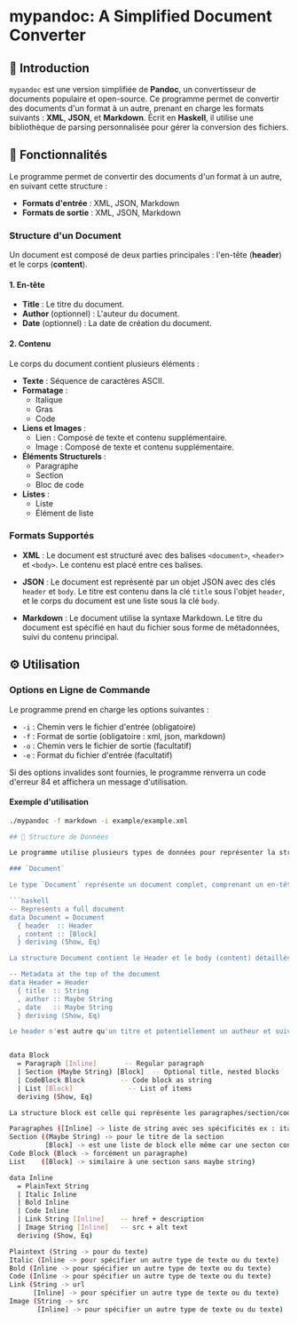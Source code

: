 # mypandoc: A Simplified Document Converter

## 🌟 Introduction

`mypandoc` est une version simplifiée de **Pandoc**, un convertisseur de documents populaire et open-source. Ce programme permet de convertir des documents d'un format à un autre, prenant en charge les formats suivants : **XML**, **JSON**, et **Markdown**. Écrit en **Haskell**, il utilise une bibliothèque de parsing personnalisée pour gérer la conversion des fichiers.

## 📝 Fonctionnalités

Le programme permet de convertir des documents d'un format à un autre, en suivant cette structure :

- **Formats d'entrée** : XML, JSON, Markdown
- **Formats de sortie** : XML, JSON, Markdown

### Structure d'un Document

Un document est composé de deux parties principales : l'en-tête (**header**) et le corps (**content**).

#### 1. En-tête
- **Title** : Le titre du document.
- **Author** (optionnel) : L'auteur du document.
- **Date** (optionnel) : La date de création du document.

#### 2. Contenu
Le corps du document contient plusieurs éléments :
- **Texte** : Séquence de caractères ASCII.
- **Formatage** : 
  - Italique
  - Gras
  - Code
- **Liens et Images** : 
  - Lien : Composé de texte et contenu supplémentaire.
  - Image : Composé de texte et contenu supplémentaire.
- **Éléments Structurels** :
  - Paragraphe
  - Section
  - Bloc de code
- **Listes** :
  - Liste
  - Élément de liste

### Formats Supportés

- **XML** : Le document est structuré avec des balises `<document>`, `<header>` et `<body>`. Le contenu est placé entre ces balises.

- **JSON** : Le document est représenté par un objet JSON avec des clés `header` et `body`. Le titre est contenu dans la clé `title` sous l'objet `header`, et le corps du document est une liste sous la clé `body`.

- **Markdown** : Le document utilise la syntaxe Markdown. Le titre du document est spécifié en haut du fichier sous forme de métadonnées, suivi du contenu principal.

## ⚙️ Utilisation

### Options en Ligne de Commande

Le programme prend en charge les options suivantes :

- `-i` : Chemin vers le fichier d'entrée (obligatoire)
- `-f` : Format de sortie (obligatoire : xml, json, markdown)
- `-o` : Chemin vers le fichier de sortie (facultatif)
- `-e` : Format du fichier d'entrée (facultatif)

Si des options invalides sont fournies, le programme renverra un code d'erreur 84 et affichera un message d'utilisation.

#### Exemple d'utilisation

```bash
./mypandoc -f markdown -i example/example.xml

## 📄 Structure de Données

Le programme utilise plusieurs types de données pour représenter la structure d'un document. Ces types sont définis comme suit :

### `Document`

Le type `Document` représente un document complet, comprenant un en-tête et un corps de contenu.

```haskell
-- Represents a full document
data Document = Document
  { header  :: Header
  , content :: [Block]
  } deriving (Show, Eq)

La structure Document contient le Header et le body (content) détaillés précédemment.

-- Metadata at the top of the document
data Header = Header
  { title  :: String
  , author :: Maybe String
  , date   :: Maybe String
  } deriving (Show, Eq)

Le header n'est autre qu'un titre et potentiellement un autheur et suivis d'une date


data Block
  = Paragraph [Inline]       -- Regular paragraph
  | Section (Maybe String) [Block]  -- Optional title, nested blocks
  | CodeBlock Block         -- Code block as string
  | List [Block]              -- List of items
  deriving (Show, Eq)

La structure block est celle qui représente les paragraphes/section/code block/list

Paragraphes ([Inline] -> liste de string avec ses spécificités ex : italique / grasse ou un lien)
Section ((Maybe String) -> pour le titre de la section
         [Block] -> est une liste de block elle même car une secton contient plusieurs block)
Code Block (Block -> forcément un paragraphe)
List    ([Block] -> similaire à une section sans maybe string)

data Inline
  = PlainText String
  | Italic Inline
  | Bold Inline
  | Code Inline
  | Link String [Inline]    -- href + description
  | Image String [Inline]   -- src + alt text
  deriving (Show, Eq)

Plaintext (String -> pour du texte)
Italic (Inline -> pour spécifier un autre type de texte ou du texte)
Bold (Inline -> pour spécifier un autre type de texte ou du texte)
Code (Inline -> pour spécifier un autre type de texte ou du texte)
Link (String -> url
      [Inline] -> pour spécifier un autre type de texte ou du texte)
Image (String -> src
       [Inline] -> pour spécifier un autre type de texte ou du texte)
